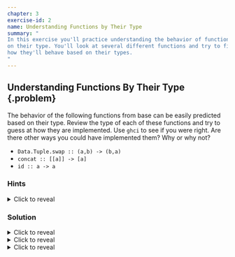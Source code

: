 ```yaml
---
chapter: 3
exercise-id: 2
name: Understanding Functions by Their Type
summary: "
In this exercise you'll practice understanding the behavior of functions based
on their type. You'll look at several different functions and try to figure out
how they'll behave based on their types.
"
---
```


## Understanding Functions By Their Type {.problem}

The behavior of the following functions from base can be easily predicted based
on their type. Review the type of each of these functions and try to guess at
how they are implemented. Use `ghci` to see if you were right. Are there other
ways you could have implemented them? Why or why not?

- `Data.Tuple.swap :: (a,b) -> (b,a)`
- `concat :: [[a]] -> [a]`
- `id :: a -> a`

### Hints

<div class="hints">

<details>
<summary>Click to reveal</summary>
Remember that, without any other information, you can't create a value for a
general polymorphic type like `a` or `b` since you don't know what type of value
you should create.
</details>
</div>

### Solution

<div class="solution">

<details>
<summary>Click to reveal</summary>

The `swap` function has a straightforward implementation that closely resembles
it's type. Let's start by taking a look at the simplest implementation:

```haskell
swap :: (a,b) -> (b,a)
swap (a,b) = (b,a)
```

In the exercise, you were asked to consider whether or not there were other ways
you could have implemented `swap`. It's trivially true to write this function
using different code. For example, we can use `fst` and `snd` instead of pattern
matching, or use `let` bindings:

```haskell
swap :: (a,b) -> (b,a)
swap input =
  let
    newFirstElem = snd input
    newSecondElem = fst input
  in (newFirstElem, newSecondElem)
```

The question then is: are these two implementations really _different_? They are
obviously implemented in different ways, but in Haskell we prefer to reason
about functions based on their inputs and outputs. This newer version of `swap`
doesn't change the _behavior_ compared to our original implementation, so for
the sake of this exercise, and for the sake of discussion in most cases, we'd
say these are _the same function_.

The next question then is, can we write a version of `swap` that _behaves_
differently? The answer is no, not really. We could make a version of the
function that crashes, or enters some infinite recursion and never returns a
value, but those errors wouldn't arise naturally from any of the obvious
implementations, so we'll ignore them for now.

If you stop to think about it, you can start to understand why. The input to
`swap` is a tuple that contains two values with types `a` and `b`. We have to
return a tuple with two values, whose types are `b` and `a`. We can't return the
tuple elements in their original order, or ignore one element and duplicate the
other, since `a` and `b` are different types. We have to return one of each, and
in the correct order. Since `a` and `b` could be anything, we can't create a new
value for them (what value would we create?). The only way to return a value of
type `a` is to use the one that was given to us. Same for values of type `b`.

</details>

<details>
<summary>Click to reveal</summary>

Like `swap`, there's an obvious definition of `concat` that we can start
with. Since `concat` is part of `Prelude` if you are following along you'll need
to either name your function something else, like `myConcat`, or you'll need to
add this to the top of your source file, after the `module` line:

```haskell
import Prelude hiding (concat)
```

The first place your mind might go when writing `concat` is a manually recursive
version of the function:

```haskell
concat :: [[a]] -> [a]
concat [] = []
concat (x:xs) = x <> concat xs
```

Alternatively, you might choose to use `foldr` to write your version:

```haskell
concat :: [[a]] -> [a]
concat = foldr (<>) []
```

Just like with `swap`, these two versions of `concat` will behave the same way,
so we'll say that for our purposes, they are the same function. Unlike with
`swap`, there are also several _other_ definitions of `concat` that would
typecheck, but could return very different results. Let's look at a couple of
examples.

One easy alternative would be to ignore our input and always return an empty
list:

```haskell
concat :: [[a]] -> [a]
concat _ = []
```

Since lists can be empty, we can construct a value of type `[a]` without needing
to be able to create an arbitrary value of type `a`. Similarly, there are some
operations we can do on lists that we can't do on arbitrary values of type
`a`. For example, we can write a version of `concat` that returns the first
list:

```haskell
concatReturnFirst :: [[a]] -> [a]
concatReturnFirst [] = []
concatReturnFirst (x:_) = x
```

There are some other choices available to us as well, like returning the
concatenated list backwards, or returning the longest sublist:

```haskell
concatReverse :: [[a]] -> [a]
concatReverse = reverse . foldr (<>) []

concatLongest :: [[a]] -> [a]
concatLongest = foldr getLongest []
  where
    getLongest subList currentLongest
      | length subList > length currentLongest = subList
      | otherwise = currentLongest

```

All of these examples return substantially different values than the original
`concat`, even though they have the same type. There's a more subtle type of
difference that we should also consider. In the last part of this exercise we
looked at `swap` and noted that we could have written a version of `swap` that
simply crashed or never returned a value. At the time, we didn't bother to think
about that much, since it was unlikely that we'd run into the problem. With
`concat` it's much more likely. For example, imagine that we implemented
`concat` using `foldl`:

```haskell
concatFoldl :: [[a]] -> [a]
concatFoldl = foldl (<>) []
```

For finite lists, this will work exactly the same as our `foldr` version:

```haskell
λ concat [[1,2],[3,4],[5,6]]
[1,2,3,4,5,6]

λ concatFoldl [[1,2],[3,4],[5,6]]
[1,2,3,4,5,6]
```

If we're working with infinite lists though, only the `foldr` based `concat`
will return a value:

```haskell
λ take 10 . concat $ repeat [1,2,3]
[1,2,3,1,2,3,1,2,3,1]

λ take 10 . concatFoldl $ repeat [1,2,3]
Interrupted.
```
This is one of the more subtle examples of how functions with the same type can
differ in their behavior.

These examples show two different ways that functions with the same type can
behave differently. When we're working a type that is concrete enough to allow
us to construct new values, we have the option of constructing arbitrary values
instead of using the inputs that were provided to us. When we're working with
types that have structure or support operations that might lead to us doing
recursion or pattern matching, then we introduce the possibility of infinite
recursion, partial pattern matches, and generally having functions that behave
differently in various edge cases.
</details>

<details>
<summary>Click to reveal</summary>

The final example we need to evaluate is the `id` function. Like `concat` this
is defined in `Prelude` so you'll need to either name your function something
differently, or add `import Prelude hiding (id)` after your module declaration
if you want to follow along.

As with our earlier solutions, let's start out with the obvious implementation:

```haskell
id :: a -> a
id a = a
```

Like `swap`, we don't have enough information to do any meaningful computation
on the value that's passed in, and there's no obvious implementation that puts
us at risk of accidentally raising an error or infinitely recursing.

Where `id` differs from `swap` is that we have even fewer options for how we
might implement this function. The tuple that was passed into `swap` gave us
some structure, and some choices between pattern matching for calling functions
like `fst` and `snd`. By comparison, `id` gives us zero information about the
input, and so it leaves us with nothing productive we can do other than
returning that value.

We could, of course, create some useless intermediate values, but we couldn't
return them since the type of `id` resticts what we can return. Thanks to lazy
evaluation, any intermediate values that aren't used won't be computed, so they
aren't likely to even change the unobservable behavior of the function.

</details>

</div>
